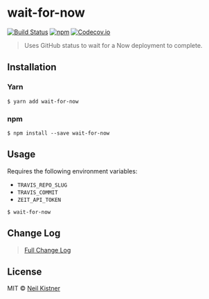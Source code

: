 # wait-for-now

[![Build Status][travis-image]][travis-url]
[![npm][npm-image]][npm-url]
[![Codecov.io][codecov-image]][codecov-url]

> Uses GitHub status to wait for a Now deployment to complete.

## Installation

### Yarn

```
$ yarn add wait-for-now
```

### npm

```
$ npm install --save wait-for-now
```

## Usage

Requires the following environment variables:
 - `TRAVIS_REPO_SLUG`
 - `TRAVIS_COMMIT`
 - `ZEIT_API_TOKEN`

```
$ wait-for-now
```

## Change Log

> [Full Change Log](changelog.md)

## License

MIT © [Neil Kistner](//neilkistner.com)

[travis-image]: https://img.shields.io/travis/wyze/wait-for-now.svg?style=flat-square
[travis-url]: https://travis-ci.org/wyze/wait-for-now

[npm-image]: https://img.shields.io/npm/v/wait-for-now.svg?style=flat-square
[npm-url]: https://npmjs.com/package/wait-for-now

[codecov-image]: https://img.shields.io/codecov/c/github/wyze/wait-for-now.svg?style=flat-square
[codecov-url]: https://codecov.io/github/wyze/wait-for-now
